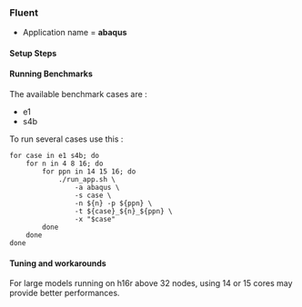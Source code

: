 ### Fluent

- Application name = **abaqus**

#### Setup Steps


#### Running Benchmarks

The available benchmark cases are : 
    
 - e1
 - s4b
 

To run several cases use this :

    for case in e1 s4b; do 
        for n in 4 8 16; do 
            for ppn in 14 15 16; do 
                ./run_app.sh \
                    -a abaqus \
                    -s case \
                    -n ${n} -p ${ppn} \
                    -t ${case}_${n}_${ppn} \
                    -x "$case"
            done
        done
    done


#### Tuning and workarounds

For large models running on h16r above 32 nodes, using 14 or 15 cores may provide better performances.